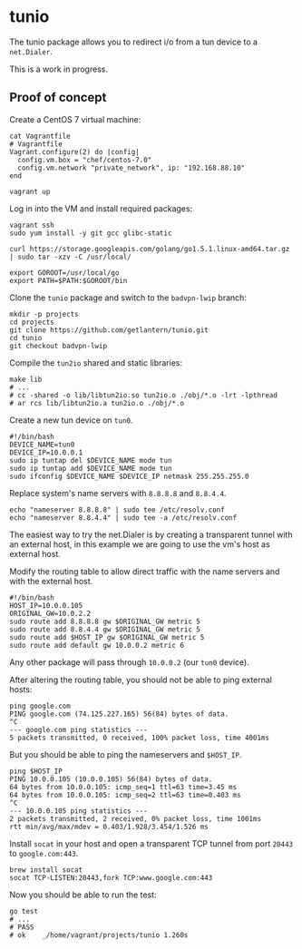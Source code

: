 # tunio

The tunio package allows you to redirect i/o from a tun device to a
`net.Dialer`.

This is a work in progress.

## Proof of concept

Create a CentOS 7 virtual machine:

```
cat Vagrantfile
# Vagrantfile
Vagrant.configure(2) do |config|
  config.vm.box = "chef/centos-7.0"
  config.vm.network "private_network", ip: "192.168.88.10"
end

vagrant up
```

Log in into the VM and install required packages:

```
vagrant ssh
sudo yum install -y git gcc glibc-static

curl https://storage.googleapis.com/golang/go1.5.1.linux-amd64.tar.gz | sudo tar -xzv -C /usr/local/

export GOROOT=/usr/local/go
export PATH=$PATH:$GOROOT/bin
```

Clone the `tunio` package and switch to the `badvpn-lwip` branch:

```
mkdir -p projects
cd projects
git clone https://github.com/getlantern/tunio.git
cd tunio
git checkout badvpn-lwip
```

Compile the `tun2io` shared and static libraries:

```
make lib
# ...
# cc -shared -o lib/libtun2io.so tun2io.o ./obj/*.o -lrt -lpthread
# ar rcs lib/libtun2io.a tun2io.o ./obj/*.o
```

Create a new tun device on `tun0`.

```
#!/bin/bash
DEVICE_NAME=tun0
DEVICE_IP=10.0.0.1
sudo ip tuntap del $DEVICE_NAME mode tun
sudo ip tuntap add $DEVICE_NAME mode tun
sudo ifconfig $DEVICE_NAME $DEVICE_IP netmask 255.255.255.0
```

Replace system's name servers with `8.8.8.8` and `8.8.4.4`.

```
echo "nameserver 8.8.8.8" | sudo tee /etc/resolv.conf
echo "nameserver 8.8.4.4" | sudo tee -a /etc/resolv.conf
```

The easiest way to try the net.Dialer is by creating a transparent tunnel with
an external host, in this example we are going to use the vm's host as external
host.

Modify the routing table to allow direct traffic with the name servers and with
the external host.

```
#!/bin/bash
HOST_IP=10.0.0.105
ORIGINAL_GW=10.0.2.2
sudo route add 8.8.8.8 gw $ORIGINAL_GW metric 5
sudo route add 8.8.4.4 gw $ORIGINAL_GW metric 5
sudo route add $HOST_IP gw $ORIGINAL_GW metric 5
sudo route add default gw 10.0.0.2 metric 6
```

Any other package will pass through `10.0.0.2` (our `tun0` device).

After altering the routing table, you should not be able to ping external
hosts:

```
ping google.com
PING google.com (74.125.227.165) 56(84) bytes of data.
^C
--- google.com ping statistics ---
5 packets transmitted, 0 received, 100% packet loss, time 4001ms
```

But you should be able to ping the nameservers and `$HOST_IP`.

```
ping $HOST_IP
PING 10.0.0.105 (10.0.0.105) 56(84) bytes of data.
64 bytes from 10.0.0.105: icmp_seq=1 ttl=63 time=3.45 ms
64 bytes from 10.0.0.105: icmp_seq=2 ttl=63 time=0.403 ms
^C
--- 10.0.0.105 ping statistics ---
2 packets transmitted, 2 received, 0% packet loss, time 1001ms
rtt min/avg/max/mdev = 0.403/1.928/3.454/1.526 ms
```

Install `socat` in your host and open a transparent TCP tunnel from port
`20443` to `google.com:443`.

```
brew install socat
socat TCP-LISTEN:20443,fork TCP:www.google.com:443
```

Now you should be able to run the test:

```
go test
# ...
# PASS
# ok    _/home/vagrant/projects/tunio 1.260s
```
